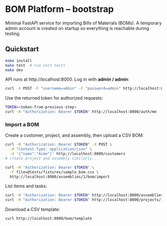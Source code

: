 # BOM Platform – bootstrap

Minimal FastAPI service for importing Bills of Materials (BOMs).
A temporary admin account is created on startup so everything is reachable during testing.

## Quickstart

```bash
make install
make test  # run unit tests
make dev
```

API runs at http://localhost:8000. Log in with **admin / admin**:

```bash
curl -X POST -F "username=admin" -F "password=admin" http://localhost:8000/auth/token
```

Use the returned token for authorized requests:

```bash
TOKEN=<token-from-previous-step>
curl -H "Authorization: Bearer $TOKEN" http://localhost:8000/auth/me
```

### Import a BOM

Create a customer, project, and assembly, then upload a CSV BOM:

```bash
curl -H "Authorization: Bearer $TOKEN" -X POST \
  -H "Content-Type: application/json" \
  -d '{"name":"Acme"}' http://localhost:8000/customers
# create project and assembly similarly...

curl -H "Authorization: Bearer $TOKEN" \
  -F file=@tests/fixtures/sample_bom.csv \
  http://localhost:8000/assemblies/1/bom/import
```

List items and tasks:

```bash
curl -H "Authorization: Bearer $TOKEN" http://localhost:8000/assemblies/1/bom/items
curl -H "Authorization: Bearer $TOKEN" http://localhost:8000/projects/1/tasks
```

Download a CSV template:

```bash
curl http://localhost:8000/bom/template
```
